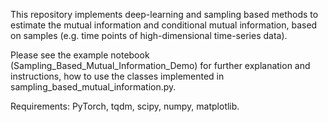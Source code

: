 This repository implements deep-learning and sampling based methods to estimate the mutual information and conditional mutual information, based on samples (e.g. time points of high-dimensional time-series data).

Please see the example notebook (Sampling_Based_Mutual_Information_Demo) for further explanation and instructions, how to use the classes implemented in sampling_based_mutual_information.py.

Requirements: PyTorch, tqdm, scipy, numpy, matplotlib.